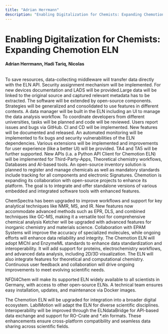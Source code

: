 ```yaml
---
title: "Adrian Herrmann"
description: "Enabling Digitalization for Chemists: Expanding Chemotion ELN"
---
```


# Enabling Digitalization for Chemists: Expanding Chemotion ELN

#### Adrian Herrmann, Hadi Tariq, Nicolas

#####  

###### 

To save resources, data-collecting middleware will transfer data directly with the ELN API. Security assignment mechanism will be implemented. For new devices documentation and LADS will be provided.Large data will be linked to the original source and captured relevant metadata has to be extracted. The software will be extended by open-source components. Strategies will be generalized and consolidated to use features in different contexts. A data manager will be built in the ELN including an UI to manage the data analysis workflow.
To coordinate developers from different universities, tasks will be planned and code will be reviewed. Users report issues and bugs via GitHub. CI and CD will be implemented. New features will be documented and released. An automated monitoring will be implemented to fix bugs and security vulnerabilities of the ELN dependencies. Various extensions will be implemented and improvements for user experience (like a better UI) will be provided. TA4 and TA5 will be further supported. New APIs (i.a. a Python API Client for Chemotion ELN) will be implemented for Third-Party-Apps, Theoretical chemistry workflows, Databases and AI-based tools. An open-source inventory solution is planned to register and manage chemicals as well as mandatory standards include tracking for all components and electronic Signatures.
Chemotion is expanding its collaboration with open-source projects to enhance its platform. The goal is to integrate and offer standalone versions of various embedded and integrated software tools with enhanced features.

ChemSpectra has been upgraded to improve workflows and support for key analytical techniques like NMR, MS, and IR. New features now accommodate advanced methods such as EPR, DLS, and combined techniques like GC-MS, making it a versatile tool for comprehensive chemical analysis
Ketcher will be upgraded with advanced features for inorganic chemistry and materials science. Collaboration with EPAM Systems will improve the accuracy of specialized molecules, while ongoing efforts will enhance data reliability and integrity.
The Chemotion ELN will adopt MIChI and EnzymeML standards to enhance data standardization and interoperability. It will add support for proteins, electrochemistry workflows, and advanced data analysis, including 2D/3D visualization. The ELN will also integrate features for theoretical and computational chemistry. Continuous user feedback and collaboration will drive ongoing improvements to meet evolving scientific needs.

NFDI4Chem will make its supported ELN widely available to all scientists in Germany, with access to other open-source ELNs. A technical team ensures easy installation, updates, and maintenance via Docker images. 

The Chemotion ELN will be upgraded for integration into a broader digital ecosystem. LabIMotion will adapt the ELN for diverse scientific disciplines. Interoperability will be improved through the ELNdataBridge for API-based data exchange and support for RO-Crate and *.eln formats. These enhancements ensure cross-platform compatibility and seamless data sharing across scientific fields.

